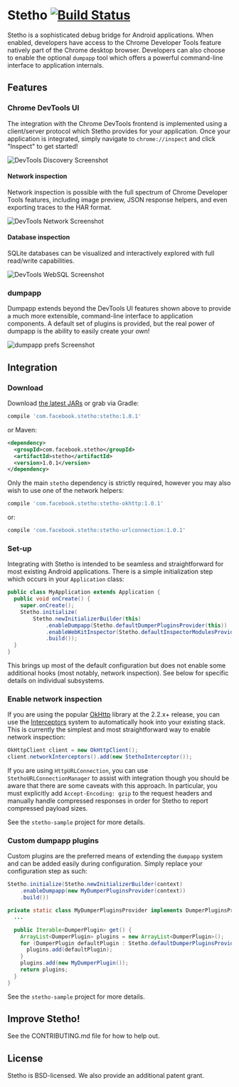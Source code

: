 # Stetho [![Build Status](https://travis-ci.org/facebook/stetho.svg?branch=master)](https://travis-ci.org/facebook/stetho)

Stetho is a sophisticated debug bridge for Android applications. When enabled,
developers have access to the Chrome Developer Tools feature natively part of
the Chrome desktop browser. Developers can also choose to enable the optional
`dumpapp` tool which offers a powerful command-line interface to application
internals.

## Features

### Chrome DevTools UI
The integration with the Chrome DevTools frontend is implemented 
using a client/server protocol which  Stetho 
provides for your application.  Once your application is integrated, simply
navigate to `chrome://inspect` and click "Inspect" to get started!

![DevTools Discovery Screenshot](https://github.com/facebook/stetho/raw/master/docs/images/inspector-discovery.png)

#### Network inspection
Network inspection is possible with the full spectrum of Chrome Developer Tools features, including image preview, JSON response helpers, and even exporting traces to the HAR format.

![DevTools Network Screenshot](https://github.com/facebook/stetho/raw/master/docs/images/inspector-network.png)

#### Database inspection
SQLite databases can be visualized and interactively explored with full read/write capabilities.

![DevTools WebSQL Screenshot](https://github.com/facebook/stetho/raw/master/docs/images/inspector-sqlite.png)

### dumpapp
Dumpapp extends beyond the DevTools UI features shown above to provide a much
more extensible, command-line interface to application components.  A default
set of plugins is provided, but the real power of dumpapp is the ability to
easily create your own!

![dumpapp prefs Screenshot](https://github.com/facebook/stetho/raw/master/docs/images/dumpapp-prefs.png)

## Integration

### Download
Download [the latest JARs](https://github.com/facebook/stetho/releases/latest) or grab via Gradle:
```groovy
compile 'com.facebook.stetho:stetho:1.0.1'
```
or Maven:
```xml
<dependency>
  <groupId>com.facebook.stetho</groupId>
  <artifactId>stetho</artifactId>
  <version>1.0.1</version>
</dependency>
```

Only the main `stetho` dependency is strictly required, however you may also wish to use one of the network helpers:

```groovy
compile 'com.facebook.stetho:stetho-okhttp:1.0.1'
```
or:
```groovy
compile 'com.facebook.stetho:stetho-urlconnection:1.0.1'
```

### Set-up
Integrating with Stetho is intended to be seamless and straightforward for
most existing Android applications.  There is a simple initialization step
which occurs in your `Application` class:

```java
public class MyApplication extends Application {
  public void onCreate() {
    super.onCreate();
    Stetho.initialize(
        Stetho.newInitializerBuilder(this)
            .enableDumpapp(Stetho.defaultDumperPluginsProvider(this))
            .enableWebKitInspector(Stetho.defaultInspectorModulesProvider(this))
            .build());
  }
}
```

This brings up most of the default configuration but does not enable some
additional hooks (most notably, network inspection).  See below for specific
details on individual subsystems.

### Enable network inspection
If you are using the popular [OkHttp](https://github.com/square/okhttp)
library at the 2.2.x+ release, you can use the
[Interceptors](https://github.com/square/okhttp/wiki/Interceptors) system to
automatically hook into your existing stack.  This is currently the simplest
and most straightforward way to enable network inspection:

```java
OkHttpClient client = new OkHttpClient();
client.networkInterceptors().add(new StethoInterceptor());
```

If you are using `HttpURLConnection`, you can use `StethoURLConnectionManager`
to assist with integration though you should be aware that there are some
caveats with this approach.  In particular, you must explicitly add
`Accept-Encoding: gzip` to the request headers and manually handle compressed
responses in order for Stetho to report compressed payload sizes.

See the `stetho-sample` project for more details.

### Custom dumpapp plugins
Custom plugins are the preferred means of extending the `dumpapp` system and
can be added easily during configuration.  Simply replace your configuration
step as such:

```java
Stetho.initialize(Stetho.newInitializerBuilder(context)
    .enableDumpapp(new MyDumperPluginsProvider(context))
    .build())

private static class MyDumperPluginsProvider implements DumperPluginsProvider {
  ...

  public Iterable<DumperPlugin> get() {
    ArrayList<DumperPlugin> plugins = new ArrayList<DumperPlugin>();
    for (DumperPlugin defaultPlugin : Stetho.defaultDumperPluginsProvider(mContext).get()) {
      plugins.add(defaultPlugin);
    }
    plugins.add(new MyDumperPlugin());
    return plugins;
  }
}
```

See the `stetho-sample` project for more details.

## Improve Stetho!
See the CONTRIBUTING.md file for how to help out.

## License
Stetho is BSD-licensed. We also provide an additional patent grant.
